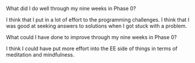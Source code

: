 What did I do well through my nine weeks in Phase 0?

I think that I put in a lot of effort to the programming challenges.  I think
that I was good at seeking answers to solutions when I got stuck with a problem.


What could I have done to improve through my nine weeks in Phase 0?

I think I could have put more effort into the EE side of things in terms of
meditation and mindfulness.
